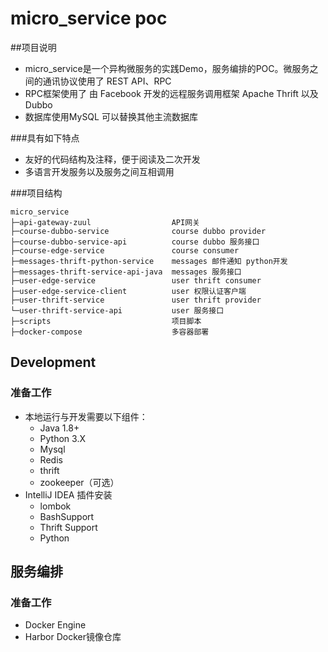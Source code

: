 
# micro_service poc  


##项目说明  
- micro_service是一个异构微服务的实践Demo，服务编排的POC。微服务之间的通讯协议使用了 REST API、RPC
- RPC框架使用了 由 Facebook 开发的远程服务调用框架 Apache Thrift 以及 Dubbo
- 数据库使用MySQL 可以替换其他主流数据库
 
###具有如下特点   
- 友好的代码结构及注释，便于阅读及二次开发
- 多语言开发服务以及服务之间互相调用

###项目结构  
```
micro_service
├─api-gateway-zuul                  API网关
├─course-dubbo-service              course dubbo provider
├─course-dubbo-service-api          course dubbo 服务接口
├─course-edge-service               course consumer
├─messages-thrift-python-service    messages 邮件通知 python开发
├─messages-thrift-service-api-java  messages 服务接口
├─user-edge-service                 user thrift consumer
├─user-edge-service-client          user 权限认证客户端
├─user-thrift-service               user thrift provider
└─user-thrift-service-api           user 服务接口
├─scripts                           项目脚本
├─docker-compose                    多容器部署
```  

## Development  
### 准备工作
+ 本地运行与开发需要以下组件：  
    + Java 1.8+
    + Python 3.X  
    + Mysql  
    + Redis  
    + thrift  
    + zookeeper（可选）  
+  IntelliJ IDEA 插件安装  
    + lombok  
    + BashSupport  
    + Thrift Support  
    + Python  

## 服务编排  
### 准备工作  
+ Docker Engine  
+ Harbor Docker镜像仓库   

